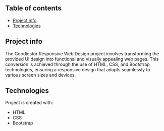 ## Table of contents
* [Project info](#general-info)
* [Technologies](#technologies)


## Project info
The Goodiestor Responsive Web Design project involves transforming the provided UI design into functional and visually appealing web pages. This conversion is achieved through the use of HTML, CSS, and Bootstrap technologies, ensuring a responsive design that adapts seamlessly to various screen sizes and devices.

## Technologies
Project is created with:
* HTML
* CSS
* Bootstrap